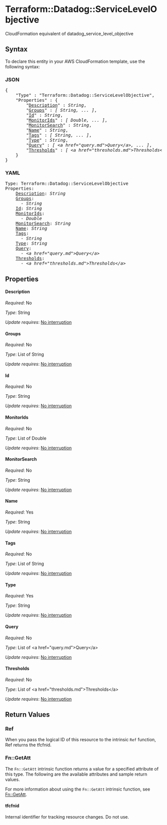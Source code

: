 # Terraform::Datadog::ServiceLevelObjective

CloudFormation equivalent of datadog_service_level_objective

## Syntax

To declare this entity in your AWS CloudFormation template, use the following syntax:

### JSON

<pre>
{
    "Type" : "Terraform::Datadog::ServiceLevelObjective",
    "Properties" : {
        "<a href="#description" title="Description">Description</a>" : <i>String</i>,
        "<a href="#groups" title="Groups">Groups</a>" : <i>[ String, ... ]</i>,
        "<a href="#id" title="Id">Id</a>" : <i>String</i>,
        "<a href="#monitorids" title="MonitorIds">MonitorIds</a>" : <i>[ Double, ... ]</i>,
        "<a href="#monitorsearch" title="MonitorSearch">MonitorSearch</a>" : <i>String</i>,
        "<a href="#name" title="Name">Name</a>" : <i>String</i>,
        "<a href="#tags" title="Tags">Tags</a>" : <i>[ String, ... ]</i>,
        "<a href="#type" title="Type">Type</a>" : <i>String</i>,
        "<a href="#query" title="Query">Query</a>" : <i>[ &lt;a href=&#34;query.md&#34;&gt;Query&lt;/a&gt;, ... ]</i>,
        "<a href="#thresholds" title="Thresholds">Thresholds</a>" : <i>[ &lt;a href=&#34;thresholds.md&#34;&gt;Thresholds&lt;/a&gt;, ... ]</i>
    }
}
</pre>

### YAML

<pre>
Type: Terraform::Datadog::ServiceLevelObjective
Properties:
    <a href="#description" title="Description">Description</a>: <i>String</i>
    <a href="#groups" title="Groups">Groups</a>: <i>
      - String</i>
    <a href="#id" title="Id">Id</a>: <i>String</i>
    <a href="#monitorids" title="MonitorIds">MonitorIds</a>: <i>
      - Double</i>
    <a href="#monitorsearch" title="MonitorSearch">MonitorSearch</a>: <i>String</i>
    <a href="#name" title="Name">Name</a>: <i>String</i>
    <a href="#tags" title="Tags">Tags</a>: <i>
      - String</i>
    <a href="#type" title="Type">Type</a>: <i>String</i>
    <a href="#query" title="Query">Query</a>: <i>
      - &lt;a href=&#34;query.md&#34;&gt;Query&lt;/a&gt;</i>
    <a href="#thresholds" title="Thresholds">Thresholds</a>: <i>
      - &lt;a href=&#34;thresholds.md&#34;&gt;Thresholds&lt;/a&gt;</i>
</pre>

## Properties

#### Description

_Required_: No

_Type_: String

_Update requires_: [No interruption](https://docs.aws.amazon.com/AWSCloudFormation/latest/UserGuide/using-cfn-updating-stacks-update-behaviors.html#update-no-interrupt)

#### Groups

_Required_: No

_Type_: List of String

_Update requires_: [No interruption](https://docs.aws.amazon.com/AWSCloudFormation/latest/UserGuide/using-cfn-updating-stacks-update-behaviors.html#update-no-interrupt)

#### Id

_Required_: No

_Type_: String

_Update requires_: [No interruption](https://docs.aws.amazon.com/AWSCloudFormation/latest/UserGuide/using-cfn-updating-stacks-update-behaviors.html#update-no-interrupt)

#### MonitorIds

_Required_: No

_Type_: List of Double

_Update requires_: [No interruption](https://docs.aws.amazon.com/AWSCloudFormation/latest/UserGuide/using-cfn-updating-stacks-update-behaviors.html#update-no-interrupt)

#### MonitorSearch

_Required_: No

_Type_: String

_Update requires_: [No interruption](https://docs.aws.amazon.com/AWSCloudFormation/latest/UserGuide/using-cfn-updating-stacks-update-behaviors.html#update-no-interrupt)

#### Name

_Required_: Yes

_Type_: String

_Update requires_: [No interruption](https://docs.aws.amazon.com/AWSCloudFormation/latest/UserGuide/using-cfn-updating-stacks-update-behaviors.html#update-no-interrupt)

#### Tags

_Required_: No

_Type_: List of String

_Update requires_: [No interruption](https://docs.aws.amazon.com/AWSCloudFormation/latest/UserGuide/using-cfn-updating-stacks-update-behaviors.html#update-no-interrupt)

#### Type

_Required_: Yes

_Type_: String

_Update requires_: [No interruption](https://docs.aws.amazon.com/AWSCloudFormation/latest/UserGuide/using-cfn-updating-stacks-update-behaviors.html#update-no-interrupt)

#### Query

_Required_: No

_Type_: List of &lt;a href=&#34;query.md&#34;&gt;Query&lt;/a&gt;

_Update requires_: [No interruption](https://docs.aws.amazon.com/AWSCloudFormation/latest/UserGuide/using-cfn-updating-stacks-update-behaviors.html#update-no-interrupt)

#### Thresholds

_Required_: No

_Type_: List of &lt;a href=&#34;thresholds.md&#34;&gt;Thresholds&lt;/a&gt;

_Update requires_: [No interruption](https://docs.aws.amazon.com/AWSCloudFormation/latest/UserGuide/using-cfn-updating-stacks-update-behaviors.html#update-no-interrupt)

## Return Values

### Ref

When you pass the logical ID of this resource to the intrinsic `Ref` function, Ref returns the tfcfnid.

### Fn::GetAtt

The `Fn::GetAtt` intrinsic function returns a value for a specified attribute of this type. The following are the available attributes and sample return values.

For more information about using the `Fn::GetAtt` intrinsic function, see [Fn::GetAtt](https://docs.aws.amazon.com/AWSCloudFormation/latest/UserGuide/intrinsic-function-reference-getatt.html).

#### tfcfnid

Internal identifier for tracking resource changes. Do not use.

